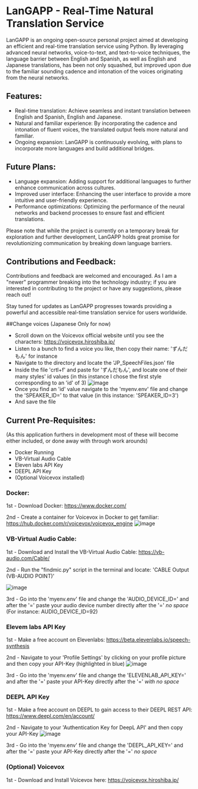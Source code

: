 # LanGAPP - Real-Time Natural Translation Service

LanGAPP is an ongoing open-source personal project aimed at developing an efficient and real-time translation service using Python. By leveraging advanced neural networks, voice-to-text, and text-to-voice techniques, the language barrier between English and Spanish, as well as English and Japanese translations, has been not only squashed, but improved upon due to the familiar sounding cadence and intonation of the voices originating from the neural networks.

## Features:
- Real-time translation: Achieve seamless and instant translation between English and Spanish, English and Japanese.
- Natural and familiar experience: By incorporating the cadence and intonation of fluent voices, the translated output feels more natural and familiar.
- Ongoing expansion: LanGAPP is continuously evolving, with plans to incorporate more languages and build additional bridges.

## Future Plans:
- Language expansion: Adding support for additional languages to further enhance communication across cultures.
- Improved user interface: Enhancing the user interface to provide a more intuitive and user-friendly experience.
- Performance optimizations: Optimizing the performance of the neural networks and backend processes to ensure fast and efficient translations.

Please note that while the project is currently on a temporary break for exploration and further development, LanGAPP holds great promise for revolutionizing communication by breaking down language barriers.

## Contributions and Feedback:
Contributions and feedback are welcomed and encouraged. As I am a "newer" programmer breaking into the technology industry; if you are interested in contributing to the project or have any suggestions, please reach out!

Stay tuned for updates as LanGAPP progresses towards providing a powerful and accessible real-time translation service for users worldwide.

##Change voices (Japanese Only for now)
- Scroll down on the Voicevox official website until you see the characters: https://voicevox.hiroshiba.jp/
- Listen to a bunch to find a voice you like, then copy their name: 'ずんだもん' for instance
- Navigate to the directory and locate the 'JP_SpeechFiles.json' file
- Inside the file 'crtl+f' and paste for 'ずんだもん', and locate one of their many styles' id values (in this instance I chose the first style corresponding to an 'id' of 3)
![image](https://github.com/brezys/LanGAPP/assets/108705036/360095dd-1267-4b15-9d12-d5e9b0ecd606)
- Once you find an 'id' value navigate to the 'myenv.env' file and change the 'SPEAKER_ID=' to that value (in this instance: 'SPEAKER_ID=3')
- And save the file

## Current Pre-Requisites:
(As this application furthers in development most of these will become either included, or done away with through work arounds)
- Docker Running
- VB-Virtual Audio Cable
- Eleven labs API Key 
- DEEPL API Key 
- (Optional Voicevox installed)

### Docker:
1st - Download Docker: https://www.docker.com/

2nd - Create a container for Voicevox in Docker to get familiar: https://hub.docker.com/r/voicevox/voicevox_engine
![image](https://github.com/brezys/LanGAPP/assets/108705036/74596f79-cd8c-4964-b67d-c5fe82732b80)

### VB-Virtual Audio Cable: 
1st - Download and Install the VB-Virtual Audio Cable: https://vb-audio.com/Cable/

2nd - Run the "findmic.py" script in the terminal and locate: 'CABLE Output (VB-AUDIO POINT)'

![image](https://github.com/brezys/LanGAPP/assets/108705036/7a615c71-908b-4ccf-b05a-874c2aa4fff6)

3rd - Go into the 'myenv.env' file and change the 'AUDIO_DEVICE_ID=' and after the '=' paste your audio device number directly after the '=' *no space* (For instance: AUDIO_DEVICE_ID=92) 

### Elevem labs API Key
1st - Make a free account on Elevenlabs: https://beta.elevenlabs.io/speech-synthesis

2nd - Navigate to your 'Profile Settings' by clicking on your profile picture and then copy your API-Key (highlighted in blue)
![image](https://github.com/brezys/LanGAPP/assets/108705036/dff6ea7c-c3d7-4183-ac06-efca3293173a)

3rd - Go into the 'myenv.env' file and change the 'ELEVENLAB_API_KEY=' and after the '=' paste your API-Key directly after the '=' *with no space*

### DEEPL API Key
1st - Make a free account on DEEPL to gain access to their DEEPL REST API: https://www.deepl.com/en/account/

2nd - Navigate to your 'Authentication Key for DeepL API' and then copy your API-Key
![image](https://github.com/brezys/LanGAPP/assets/108705036/ad7c619b-49ce-4233-9777-45941125d9e5)

3rd - Go into the 'myenv.env' file and change the 'DEEPL_API_KEY=' and after the '=' paste your API-Key directly after the '=' *no space*

### (Optional) Voicevox
1st - Download and Install Voicevox here: https://voicevox.hiroshiba.jp/
